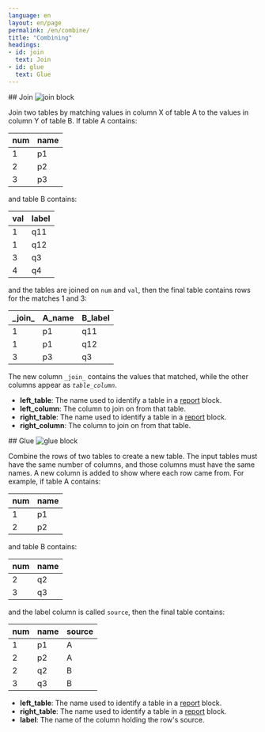 ```yaml
---
language: en
layout: en/page
permalink: /en/combine/
title: "Combining"
headings:
- id: join
  text: Join
- id: glue
  text: Glue
---
```


<div id="join" markdown="1">
## Join

<img class="block" src="{{page.permalink | append: 'join.svg' | relative_url}}" alt="join block"/>

Join two tables by matching values in column X of table A
to the values in column Y of table B.
If table A contains:

| num | name |
| --- | ---- |
|   1 |   p1 |
|   2 |   p2 |
|   3 |   p3 |

and table B contains:

| val | label |
| --- | ----- |
|   1 |   q11 |
|   1 |   q12 |
|   3 |   q3  |
|   4 |   q4  |

and the tables are joined on `num` and `val`,
then the final table contains rows for the matches 1 and 3:

| \_join\_ | A_name | B_label |
| -------- | ------ | ------- |
| 1        |    p1  |     q11 |
| 1        |    p1  |     q12 |
| 3        |    p3  |     q3  |

The new column <code>\_join\_</code> contains the values that matched,
while the other columns appear as <code><em>table</em>\_<em>column</em></code>.

- **left_table**: The name used to identify a table in a [report](../transform/#report) block.
- **left_column**: The column to join on from that table.
- **right_table**: The name used to identify a table in a [report](../transform/#report) block.
- **right_column**: The column to join on from that table.
</div>

<div id="glue" markdown="1">
## Glue

<img class="block" src="{{page.permalink | append: 'glue.svg' | relative_url}}" alt="glue block"/>

Combine the rows of two tables to create a new table.
The input tables must have the same number of columns,
and those columns must have the same names.
A new column is added to show where each row came from.
For example,
if table A contains:

| num | name |
| --- | ---- |
|   1 |   p1 |
|   2 |   p2 |

and table B contains:

| num | name |
| --- | ---- |
|   2 |   q2 |
|   3 |   q3 |

and the label column is called `source`,
then the final table contains:

| num | name | source |
| --- | ---- | ------ |
|   1 |   p1 |      A |
|   2 |   p2 |      A |
|   2 |   q2 |      B |
|   3 |   q3 |      B |

- **left_table**: The name used to identify a table in a [report](../combine/#report) block.
- **right_table**: The name used to identify a table in a [report](../combine/#report) block.
- **label**: The name of the column holding the row's source.
</div>
